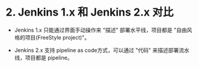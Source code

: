 # 2. Jenkins 1.x 和 Jenkins 2.x 对比

* Jenkins 1.x 只能通过界面手动操作来 "描述" 部署水平线，项目都是 "自由风格的项目(FreeStyle project)"。

* Jenkins 2.x 支持 pipeline as code方式，可以通过 "代码" 来描述部署流水线，项目都是 pipeline。